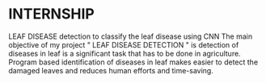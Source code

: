 # INTERNSHIP
LEAF DISEASE detection to classify the leaf disease using CNN 
The main objective of my project " LEAF DISEASE DETECTION " is detection of diseases in leaf is a significant task that has to be done in agriculture. Program based identification of diseases in leaf makes easier to detect the damaged leaves and reduces human efforts and time-saving.


